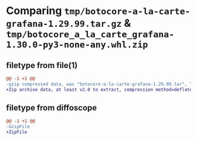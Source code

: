 # Comparing `tmp/botocore-a-la-carte-grafana-1.29.99.tar.gz` & `tmp/botocore_a_la_carte_grafana-1.30.0-py3-none-any.whl.zip`

## filetype from file(1)

```diff
@@ -1 +1 @@
-gzip compressed data, was "botocore-a-la-carte-grafana-1.29.99.tar", last modified: Sat Mar 25 01:22:34 2023, max compression
+Zip archive data, at least v2.0 to extract, compression method=deflate
```

## filetype from diffoscope

```diff
@@ -1 +1 @@
-GzipFile
+ZipFile
```

